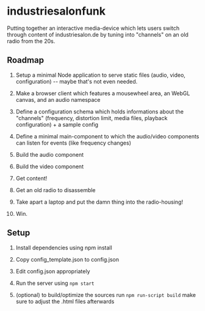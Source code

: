 industriesalonfunk
==================

Putting together an interactive media-device which lets users switch through content of industriesalon.de by tuning into "channels" on an old radio from the 20s.

## Roadmap

  1. Setup a minimal Node application to serve static files (audio, video, configuration) -- maybe that's not even needed.

  2. Make a browser client which features a mousewheel area, an WebGL canvas, and an audio namespace

  3. Define a configuration schema which holds informations about the "channels" (frequency, distortion limit, media files, playback configuration) + a sample config

  4. Define a minimal main-component to which the audio/video components can listen for events (like frequency changes)

  5. Build the audio component

  6. Build the video component

  7. Get content!

  8. Get an old radio to disassemble

  9. Take apart a laptop and put the damn thing into the radio-housing!

  10. Win.
  
  
## Setup

1. Install dependencies using npm install

2. Copy config_template.json to config.json

3. Edit config.json appropriately

4. Run the server using `npm start`

5. (optional) to build/optimize the sources run `npm run-script build` make sure to adjust the .html files afterwards
  

